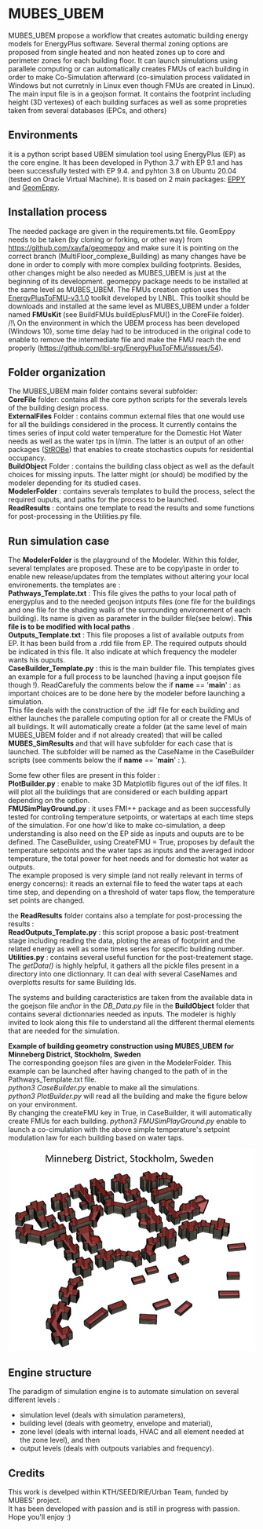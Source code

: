 # MUBES_UBEM
MUBES_UBEM propose a workflow that creates automatic building energy models for EnergyPlus software.
Several thermal zoning options are proposed from single heated and non heated zones up to core and perimeter zones for each building floor.
It can launch simulations using parallele computing or can automatically creates FMUs of each building in order to make Co-Simulation afterward (co-simulation process validated in Windows but not curretnly in Linux even though FMUs are created in Linux).  
The main input file is in a geojson format. It contains the footprint including height (3D vertexes) of each building surfaces as well as some propreties taken from several databases (EPCs, and others)

## Environments
it is a python script based UBEM simulation tool using EnergyPlus (EP) as the core engine.
It has been developed in Python 3.7 with EP 9.1 and has been successfully tested with EP 9.4. and pyhton 3.8 on Ubuntu 20.04 (tested on Oracle Virtual Machine).
It is based on 2 main packages: [EPPY](https://github.com/santoshphilip/eppy) and [GeomEppy](https://github.com/jamiebull1/geomeppy).

## Installation process
The needed package are given in the requirements.txt file.
GeomEppy needs to be taken (by cloning or forking, or other way) from https://github.com/xavfa/geomeppy and make sure it is pointing on the correct branch (MultiFloor_complexe_Building) as many changes have be done in order to comply with more complex building footprints.
Besides, other changes might be also needed as MUBES_UBEM is just at the beginning of its development.
geomeppy package needs to be installed at the same level as MUBES_UBEM.
The FMUs creation option uses the [EnergyPlusToFMU-v3.1.0](https://simulationresearch.lbl.gov/fmu/EnergyPlus/export/userGuide/download.html) toolkit developed by LNBL. This toolkit should be downloads and installed at the same level as MUBES_UBEM under a folder named __FMUsKit__ (see BuildFMUs.buildEplusFMU() in the CoreFile folder).  
/!\ On the environment in which the UBEM process has been developed (Windows 10), some time delay had to be introduced in the original code to enable to remove the intermediate file and make the FMU reach the end properly (https://github.com/lbl-srg/EnergyPlusToFMU/issues/54).  
  

## Folder organization
The MUBES_UBEM main folder contains several subfolder:  
__CoreFile__ folder: contains all the core python scripts for the severals levels of the building design process.  
__ExternalFiles__ Folder : contains commun external files that one would use for all the buildings considered in the process. It currently contains the times series of input cold water temperature for the Domestic Hot Water needs as well as the water tps in l/min. The latter is an output of an other packages ([StROBe](https://github.com/open-ideas/StROBe)) that enables to create stochastics ouputs for residential occupancy.    
__BuildObject__ Folder : contains the building class object as well as the default choices for missing inputs. The latter might (or should) be modified by the modeler depending for its studied cases.  
__ModelerFolder__ : contains severals templates to build the process, select the required ouputs, and paths for the process to be launched.  
__ReadResults__ : contains one template to read the results and some functions for post-processing in the Utilities.py file.  

## Run simulation case
The __ModelerFolder__ is the playground of the Modeler. Within this folder, several templates are proposed. These are to be copy\paste in order to enable new release/updates from the templates without altering your local environements.
the templates are :  
__Pathways_Template.txt__ : This file gives the paths to your local path of energyplus and to the needed geojson intputs files (one file for the buildings and one file for the shading walls of the surrounding environement of each building). Its name is given as parameter in the builder file(see below). **This file is to be modified with local paths** .      
__Outputs_Template.txt__ : This file proposes a list of available outputs from EP. It has been build from a .rdd file from EP. The required outputs should be indicated in this file. It also indicate at which frequency the modeler wants his ouputs.  
__CaseBuilder_Template.py__ : this is the main builder file. This templates gives an example for a full process to be launched (having a input goejson file though !). ReadCarefuly the comments below the if __name__ == '__main__' : as important choices are to be done here by the modeler before launching a simulation.  
This file deals with the construction of the .idf file for each building and either launches the parallele computing option for all or create the FMUs of all buildings. It will automatically create a folder (at the same level of main MUBES_UBEM folder and if not already created) that will be called __MUBES_SimResults__ and that will have subfolder for each case that is launched. The subfolder will be named as the CaseName in the CaseBuilder scripts (see comments below the if __name__ == '__main__' : ).  

Some few other files are present in this folder :  
__PlotBuilder.py__ : enable to make 3D Matplotlib figures out of the idf files. It will plot all the buildings that are considered or each building appart depending on the option.  
__FMUSimPlayGround.py__ : it uses FMI++ package and as been successfully tested for controling temperature setpoints, or watertaps at each time steps of the simulation. For one how'd like to make co-simulation, a deep understanding is also need on the EP side as inputs and ouputs are to be defined. The CaseBuilder, using CreateFMU = True, proposes by default the temperature setpoints and the water taps as inputs and the averaged indoor temperature, the total power for heet needs and for domestic hot water as outputs.  
The example proposed is very simple (and not really relevant in terms of energy concerns): it reads an external file to feed the water taps at each time step, and depending on a threshold of water taps flow, the temperature set points are changed.
  
the __ReadResults__ folder contains also a template for post-processing the results :  
__ReadOutputs_Template.py__ : this script propose a basic post-treatment stage including reading the data, ploting the areas of footprint and the related energy as well as some times series for specific building number.  
__Utilities.py__ : contains several useful function for the post-treatement stage. The _getData()_ is highly helpful, it gathers all the pickle files present in a directory into one dictionnary. It can deal with several CaseNames and overplotts results for same Building Ids.    
  
The systems and building caracteristics are taken from the available data in the goejson file and\or in the _DB_Data.py_ file in the __BuildObject__ folder that contains several dictionnaries needed as inputs. The modeler is highly invited to look along this file to understand all the different thermal elements that are needed for the simulation.  

**Example of building geometry construction using MUBES_UBEM for Minneberg District, Stockholm, Sweden**  
The corresponding goejson files are given in the ModelerFolder. This example can be launched after having changed to the path of in the Pathways_Template.txt file.  
_python3_ _CaseBuilder.py_ enable to make all the simulations.  
_python3_ _PlotBuilder.py_ will read all the building and make the figure below on your environment.  
By changing the createFMU key in True, in CaseBuilder, it will automatically create FMUs for each building.
*python3 FMUSimPlayGround.py* enable to launch a co-cimulation with the above simple temperature's setpoint modulation law for each building based on water taps.  

![Minneberg](Minneberg.png)

## Engine structure
The paradigm of simulation engine is to automate simulation on several different levels :
- simulation level (deals with simulation parameters),
- building level (deals with geometry, envelope and material),
- zone level (deals with internal loads, HVAC and all element needed at the zone level), and then 
- output levels (deals with outpouts variables and frequency).

## Credits
This work is develped within KTH/SEED/RIE/Urban Team, funded by MUBES' project.  
It has been developed with passion and is still in progress with passion.  
Hope you'll enjoy :)

